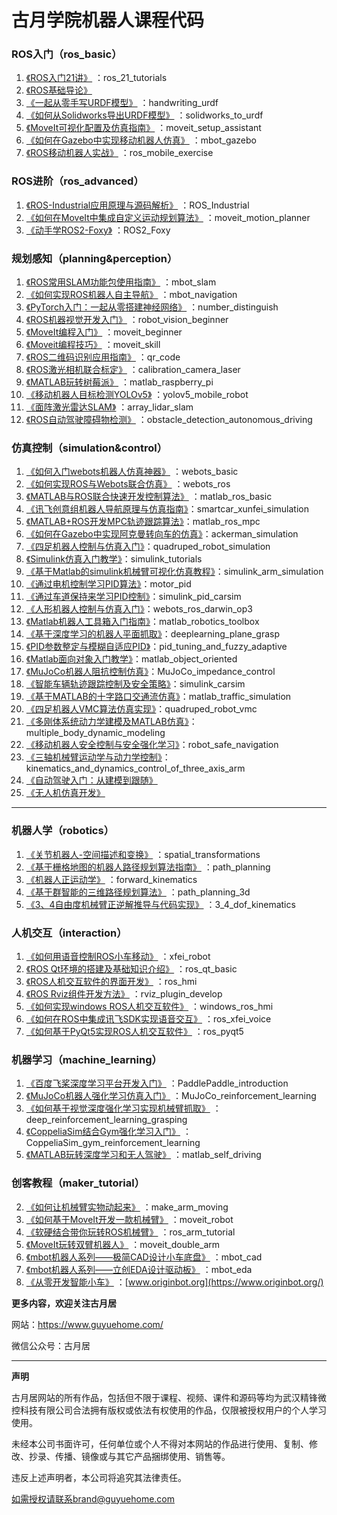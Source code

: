 # 古月学院机器人课程代码

### ROS入门（ros_basic）

1. [《ROS入门21讲》](https://class.guyuehome.com/detail/p_5e0ed4a96f471_cDGnHkoh/6) ：ros_21_tutorials
2. [《ROS基础导论》](https://class.guyuehome.com/detail/p_5e19e9f13e191_E8SHGCbk/6)
3. [《一起从零手写URDF模型》](https://class.guyuehome.com/detail/p_5e1eea4fe1e5c_Igm126Xn/6) ：handwriting_urdf
4. [《如何从Solidworks导出URDF模型》](https://class.guyuehome.com/detail/p_5e32dce7906e0_6TqS7BwX/6) ：solidworks_to_urdf
5. [《MoveIt可视化配置及仿真指南》](https://class.guyuehome.com/detail/p_5e71966b3fdfd_g4DpRGg9/6) ：moveit_setup_assistant
6. [《如何在Gazebo中实现移动机器人仿真》](https://class.guyuehome.com/detail/p_5eb2366befe4a_E4rbNmXt/6) ：mbot_gazebo
7. [《ROS移动机器人实战》](https://class.guyuehome.com/detail/p_621c37b6e4b0beaee42e6ff9/6) ：ros_mobile_exercise

### ROS进阶（ros_advanced）

1. [《ROS-Industrial应用原理与源码解析》](https://class.guyuehome.com/detail/p_5ecccbfc64888_kwlvlzPK/6) ：ROS_Industrial
2. [《如何在MoveIt中集成自定义运动规划算法》](https://class.guyuehome.com/detail/p_5fa4b3d9e4b0e81f36cd0c79/6) ：moveit_motion_planner
3. [《动手学ROS2-Foxy》](https://class.guyuehome.com/detail/p_619314d1e4b09b5fe0b31219/6) ：ROS2_Foxy

### 规划感知（planning&perception）

1. [《ROS常用SLAM功能包使用指南》](https://class.guyuehome.com/detail/p_5ed700a841cc8_UpE7PGXW/6) ：mbot_slam
2. [《如何实现ROS机器人自主导航》](https://class.guyuehome.com/detail/p_5ee871cc4674f_R75Aafau/6) ：mbot_navigation
3. [《PyTorch入门：一起从零搭建神经网络》](https://class.guyuehome.com/detail/p_5fbb2fd9e4b0231ba88829d0/6) ：number_distinguish
4. [《ROS机器视觉开发入门》](https://class.guyuehome.com/detail/p_5efc3fe2f3a60_JH9Pammo/6) ：robot_vision_beginner
5. [《MoveIt编程入门》](https://class.guyuehome.com/detail/p_5e8e8e85b1e8f_9TdYxswq/6) ：moveit_beginner
6. [《Moveit编程技巧》](https://class.guyuehome.com/detail/p_5e99807f9ac65_rWrEfAGO/6) ：moveit_skill
7. [《ROS二维码识别应用指南》](https://class.guyuehome.com/detail/p_607927b2e4b071a81eb28e86/6) ：qr_code
8. [《ROS激光相机联合标定》](https://class.guyuehome.com/detail/p_613ecdeee4b04518c6137c0b/6) ：calibration_camera_laser
9. [《MATLAB玩转树莓派》](https://class.guyuehome.com/detail/p_61679f2de4b01fea4dcc6f96/6) ：matlab_raspberry_pi
10. [《移动机器人目标检测YOLOv5》](https://class.guyuehome.com/detail/p_623962a0e4b0f7cb7c75124d/6) ：yolov5_mobile_robot
11. [《面阵激光雷达SLAM》](https://class.guyuehome.com/detail/p_62fb0690e4b0eca59c2375c0/6) ：array_lidar_slam
12. [《ROS自动驾驶障碍物检测》](https://zyesr.xetslk.com/s/3GzIb9) ：obstacle_detection_autonomous_driving

### 仿真控制（simulation&control）

1. [《如何入门webots机器人仿真神器》](https://class.guyuehome.com/detail/v_5f213a94e4b074dda144b2e2/3) ：webots_basic
2. [《如何实现ROS与Webots联合仿真》](https://class.guyuehome.com/detail/p_5f586de6e4b0b5edf0a12687/6) ：webots_ros
3. [《MATLAB与ROS联合快速开发控制算法》](https://class.guyuehome.com/detail/p_5f39e38fe4b0dd4d97492948/6) ：matlab_ros_basic
4. [《讯飞创意组机器人导航原理与仿真指南》](https://class.guyuehome.com/detail/p_6041a333e4b015860af3dba3/6)：smartcar_xunfei_simulation
5. [《MATLAB+ROS开发MPC轨迹跟踪算法》](https://class.guyuehome.com/detail/p_60488679e4b0e51d821cbeb1/6)：matlab_ros_mpc
6. [《如何在Gazebo中实现阿克曼转向车的仿真》](https://class.guyuehome.com/detail/p_60541530e4b05a6195c158f0/6)：ackerman_simulation
7. [《四足机器人控制与仿真入门》](https://class.guyuehome.com/detail/p_605af87be4b007b4183a42e7/6)：quadruped_robot_simulation
8. [《Simulink仿真入门教学》](https://class.guyuehome.com/detail/p_6080f55ee4b071a81eb4598e/6)：simulink_tutorials
9. [《基于Matlab的simulink机械臂可视化仿真教程》](https://class.guyuehome.com/detail/p_60d42a7fe4b0f120ffca3b55/6)：simulink_arm_simulation
10. [《通过电机控制学习PID算法》](https://class.guyuehome.com/detail/p_60af0706e4b0f120ffc15acd/6)：motor_pid
11. [《通过车道保持来学习PID控制》](https://class.guyuehome.com/detail/p_60ef9e6fe4b0041622bc75c0/6)：simulink_pid_carsim
12. [《人形机器人控制与仿真入门》](https://class.guyuehome.com/detail/p_60f8dbdae4b08f7ad23f5fd6/6)：webots_ros_darwin_op3
13. [《Matlab机器人工具箱入门指南》](https://class.guyuehome.com/detail/p_615fb0e4e4b0dfaf7faa9725/6)：matlab_robotics_toolbox
14. [《基于深度学习的机器人平面抓取》](https://class.guyuehome.com/detail/p_61c9287be4b09ac9b9113173/6)：deeplearning_plane_grasp
15. [《PID参数整定与模糊自适应PID》](https://class.guyuehome.com/detail/p_62414bd7e4b0f7cb7c77a51a/6)：pid_tuning_and_fuzzy_adaptive
16. [《Matlab面向对象入门教学》](https://sdv.xet.tech/s/42yfth)：matlab_object_oriented
17. [《MuJoCo机器人阻抗控制仿真》](https://sdv.xet.tech/s/YMWX6)：MuJoCo_impedance_control
18. [《智能车辆轨迹跟踪控制及安全策略》](https://sdv.h5.xeknow.com/s/3X4v79)：simulink_carsim
19. [《基于MATLAB的十字路口交通流仿真》](https://sdv.h5.xeknow.com/s/Q9GI6)：matlab_traffic_simulation
20. [《四足机器人VMC算法仿真实现》](https://sdv.xet.tech/s/25iWOI)：quadruped_robot_vmc
21. [《多刚体系统动力学建模及MATLAB仿真》](https://sdv.xet.tech/s/2xtPGx)：multiple_body_dynamic_modeling
22. [《移动机器人安全控制与安全强化学习》](https://zyesr.xet.tech/s/1mMXR1)：robot_safe_navigation
23. [《三轴机械臂运动学与动力学控制》](https://zyesr.xetslk.com/s/dSP8a)：kinematics_and_dynamics_control_of_three_axis_arm
24. [《自动驾驶入门：从建模到跟随》](https://class.guyuehome.com/detail/p_5f72a976e4b0e95a89c1ab42/6) 
25. [《无人机仿真开发》](https://class.guyuehome.com/detail/p_5f041b74e4b036f1c0cf25a2/6) 

------

### 机器人学（robotics）
1. [《关节机器人-空间描述和变换》](https://class.guyuehome.com/detail/p_6094a512e4b0d4eb03978506/6) ：spatial_transformations
2. [《基于栅格地图的机器人路径规划算法指南》](https://class.guyuehome.com/detail/p_6098db8ce4b071a81eb8befa/6) ：path_planning
3. [《机器人正运动学》](https://class.guyuehome.com/detail/p_60a7277de4b0c7264217a87d/6) ：forward_kinematics
4. [《基于群智能的三维路径规划算法》](https://class.guyuehome.com/detail/p_60f6844ce4b08f7ad23ebc2f/6) ：path_planning_3d
5. [《3、4自由度机械臂正逆解推导与代码实现》](https://class.guyuehome.com/detail/p_61839a62e4b0ac1ecd65bf47/6) ：3_4_dof_kinematics

### 人机交互（interaction）

1. [《如何用语音控制ROS小车移动》](https://class.guyuehome.com/detail/p_5fd06a5ae4b04db7c093bf63/6) ：xfei_robot
2. [《ROS Qt环境的搭建及基础知识介绍》](https://class.guyuehome.com/detail/p_5eba414d58533_Uh4XTbPi/6) ：ros_qt_basic
3. [《ROS人机交互软件的界面开发》](https://class.guyuehome.com/detail/p_5ec490a8d7bd7_b7ucPqUs/6) ：ros_hmi
4. [《ROS Rviz组件开发方法》](https://class.guyuehome.com/detail/p_5edf2d27a1942_foy4nqci/6) ：rviz_plugin_develop
5. [《如何实现windows ROS人机交互软件》](https://class.guyuehome.com/detail/p_5fc5ab97e4b04db7c091f475/6) ：windows_ros_hmi
6. [《如何在ROS中集成讯飞SDK实现语音交互》](https://class.guyuehome.com/detail/p_606d59ade4b0d4eb038f1daf/6) ：ros_xfei_voice
7. [《如何基于PyQt5实现ROS人机交互软件》](https://zyesr.xet.tech/s/1dW6e4) ：ros_pyqt5

### 机器学习（machine_learning）

1. [《百度飞桨深度学习平台开发入门》](https://class.guyuehome.com/detail/p_60375614e4b0478a0459c9a4/6) ：PaddlePaddle_introduction
2. [《MuJoCo机器人强化学习仿真入门》](https://class.guyuehome.com/detail/p_60b9a1fde4b0c726421c0a20/6) ：MuJoCo_reinforcement_learning
3. [《如何基于视觉深度强化学习实现机械臂抓取》](https://class.guyuehome.com/detail/p_610c9bf8e4b0bf6430024656/6) ：deep_reinforcement_learning_grasping
4. [《CoppeliaSim结合Gym强化学习入门》](https://class.guyuehome.com/detail/p_614c2a2de4b04518c617021b/6) ：CoppeliaSim_gym_reinforcement_learning
5. [《MATLAB玩转深度学习和无人驾驶》](https://class.guyuehome.com/detail/p_6167a00ce4b09dc46c724e91/6) ：matlab_self_driving

### 创客教程（maker_tutorial）

2. [《如何让机械臂实物动起来》](https://class.guyuehome.com/detail/p_5f4deecde4b06a37e038f7b2/6) ：make_arm_moving
3. [《如何基于MoveIt开发一款机械臂》](https://class.guyuehome.com/detail/p_5faa57f1e4b04db7c08da8f8/6) ：moveit_robot    
4. [《软硬结合带你玩转ROS机械臂》](https://class.guyuehome.com/detail/p_6030c2cae4b029faba18eaaa/6) ：ros_arm_tutorial
5. [《MoveIt玩转双臂机器人》](https://class.guyuehome.com/detail/p_61011464e4b0a27d0e36c1f1/6) ：moveit_double_arm
6. [《mbot机器人系列——极简CAD设计小车底盘》](https://class.guyuehome.com/detail/p_6172190ee4b071201fdca505/6) ：mbot_cad
7. [《mbot机器人系列——立创EDA设计驱动板》](https://class.guyuehome.com/detail/p_61721b03e4b0cf90f9bc4c47/6) ：mbot_eda
8. [《从零开发智能小车》](https://class.guyuehome.com/detail/p_6332a82ee4b0eca59c36826b/6) ：[www.originbot.org](https://www.originbot.org/)

**更多内容，欢迎关注古月居**

网站：https://www.guyuehome.com/

微信公众号：古月居

---
**声明**

古月居网站的所有作品，包括但不限于课程、视频、课件和源码等均为武汉精锋微控科技有限公司合法拥有版权或依法有权使用的作品，仅限被授权用户的个人学习使用。

未经本公司书面许可，任何单位或个人不得对本网站的作品进行使用、复制、修改、抄录、传播、镜像或与其它产品捆绑使用、销售等。

违反上述声明者，本公司将追究其法律责任。

如需授权请联系brand@guyuehome.com
